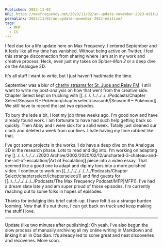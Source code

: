 ```yaml
---
Published: 2023-11-02
URL: https://maxfrequency.net/2023/11/02/an-update-november-2023-edition/
permalink: 2023/11/02/an-update-november-2023-edition/
tags:
  - MFP
  - CS
---
```

I feel due for a life update here on Max Frequency. I entered September and it feels like all my time has vanished. Without being active on Twitter, I feel this strange disconnection from sharing where I am at in my work and creative process. Heck, even just my takes on *Spider-Man 2* or a deep dive on the Analogue 3D.

It's all stuff I want to write, but I just haven't had/made the time.

September was a blur of [charity streams for St. Jude and Relay FM](https://www.youtube.com/playlist?list=PLxCxW3Sbhy5Y-xHm1ZiPAZsO3gZYqYPf7). I still want to write my post-analysis on how that went from the creative side. Chapter Select kept on trucking with [[../../../../../../../Podcasts/Chapter Select/Season 6 - Pokémon/chapterselect/season6/|Season 6 – Pokémon]]. We still have to record the last two episodes.

To bury the lede a bit, I lost my job three weeks ago. I'm good now and have already found work. I am fortunate to have had such help getting back so quickly. Then Abby and I were sick for a solid week. Totally just cleaned our clock and deleted a week from our lives. I hate having my time robbed like that.

I've got some projects in the works. I do have a deep dive on the Analogue 3D in the research phase. Lots to read and dig into. I'm working on adapting my [[../../../../../../2020 Archive/2002/2020/02/12/uncharted-3-chateau-and-the-art-of-escalation/|Art of Escalation]] piece into a video essay. That seemed like a good one to adapt and dip my toes into a more polished video. I continue to work on [[../../../../../../../Podcasts/Chapter Select/chapterselect/|chapterselect/]] and find guests for [[../../../../../../../Podcasts/The Max Frequency Podcast/MFP|MFP]]. I've had a dream slate lately and am super proud of those episodes. I'm currently reaching out to some folks in hopes of episodes.

Thanks for indulging this brief catch-up. I have felt it as a strange burden looming. Now that it's out there, I can get back on track and keep making the stuff I love.

---

Update (like two minutes after publishing): Oh yeah. I’ve also begun the slow process of manually archiving all my online writing in Markdown and linking it all in Obsidian. It’s already led to some great and neat discoveries and recoveries. More soon.
